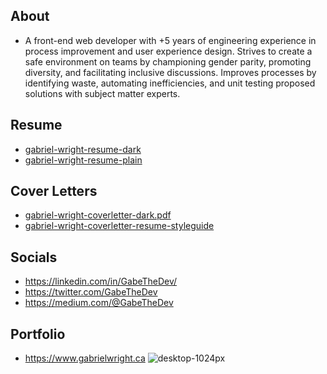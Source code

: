 About
-------------------------------
- A front-end web developer with +5 years of engineering experience in process improvement and user experience design. Strives to create a safe environment on teams by championing gender parity, promoting diversity, and facilitating inclusive discussions. Improves processes by identifying waste, automating inefficiencies, and unit testing proposed solutions with subject matter experts.

Resume
-------------------------------
- [gabriel-wright-resume-dark](https://github.com/gabrielwright1/gabrielwright1/files/8559956/gabriel-wright-resume-dark.pdf)
- [gabriel-wright-resume-plain](https://github.com/gabrielwright1/gabrielwright1/files/8652645/gabriel_wright_resume_plain.pdf)


Cover Letters
-------------------------------
- [gabriel-wright-coverletter-dark.pdf](https://github.com/gabrielwright1/gabrielwright1/files/8559980/gabriel-wright-coverletter-dark.pdf)
- [gabriel-wright-coverletter-resume-styleguide](https://github.com/gabrielwright1/gabrielwright1/files/8716945/gabriel-wright-coverletter-resume-styleguide.15.pdf)

Socials
-------------------------------
- https://linkedin.com/in/GabeTheDev/
- https://twitter.com/GabeTheDev
- https://medium.com/@GabeTheDev

Portfolio
-------------------------------
- https://www.gabrielwright.ca
![desktop-1024px](https://user-images.githubusercontent.com/52660296/169583705-10e98c1d-1a66-482c-86d8-381de1d6f2b0.png)




<!---
gabrielwright1/gabrielwright1 is a ✨ special ✨ repository because its `README.md` (this file) appears on your GitHub profile.
You can click the Preview link to take a look at your changes.
--->
